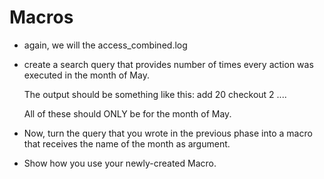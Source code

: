 # Macros

* again, we will the access_combined.log

* create a search query that provides number of times every action was executed
in the month of May.

    The output should be something like this:
            add         20
            checkout    2
            ....

    All of these should ONLY be for the month of May.

* Now, turn the query that you wrote in the previous phase into a macro that receives
    the name of the month as argument.

* Show how you use your newly-created Macro.
